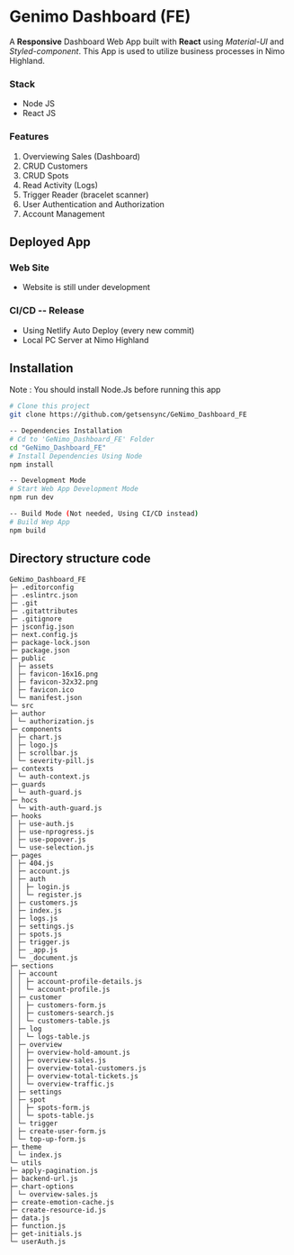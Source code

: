 # Genimo Dashboard (FE)
A **Responsive** Dashboard Web App built with **React** using *Material-UI* and *Styled-component*. This App is used to utilize business processes in Nimo Highland.

### Stack
- Node JS
- React JS

### Features
1.  Overviewing Sales (Dashboard)
2.  CRUD Customers
3.  CRUD Spots
4.  Read Activity (Logs)
5.  Trigger Reader (bracelet scanner)
6.  User Authentication and Authorization
7.  Account Management 

## Deployed App

### Web Site
- Website is still under development
### CI/CD -- Release
-  Using Netlify Auto Deploy (every new commit)
- Local PC Server at Nimo Highland

## Installation

Note : You should install Node.Js before running this app
```bash
# Clone this project
git clone https://github.com/getsensync/GeNimo_Dashboard_FE

-- Dependencies Installation
# Cd to 'GeNimo_Dashboard_FE' Folder
cd "GeNimo_Dashboard_FE"
# Install Dependencies Using Node
npm install

-- Development Mode
# Start Web App Development Mode
npm run dev

-- Build Mode (Not needed, Using CI/CD instead)
# Build Wep App
npm build
```

## Directory structure code

````
GeNimo_Dashboard_FE
├─ .editorconfig
├─ .eslintrc.json
├─ .git
├─ .gitattributes
├─ .gitignore
├─ jsconfig.json
├─ next.config.js
├─ package-lock.json
├─ package.json
├─ public
│ ├─ assets
│ ├─ favicon-16x16.png
│ ├─ favicon-32x32.png
│ ├─ favicon.ico
│ └─ manifest.json
└─ src
├─ author
│ └─ authorization.js
├─ components
│ ├─ chart.js
│ ├─ logo.js
│ ├─ scrollbar.js
│ └─ severity-pill.js
├─ contexts
│ └─ auth-context.js
├─ guards
│ └─ auth-guard.js
├─ hocs
│ └─ with-auth-guard.js
├─ hooks
│ ├─ use-auth.js
│ ├─ use-nprogress.js
│ ├─ use-popover.js
│ └─ use-selection.js
├─ pages
│ ├─ 404.js
│ ├─ account.js
│ ├─ auth
│ │ ├─ login.js
│ │ └─ register.js
│ ├─ customers.js
│ ├─ index.js
│ ├─ logs.js
│ ├─ settings.js
│ ├─ spots.js
│ ├─ trigger.js
│ ├─ _app.js
│ └─ _document.js
├─ sections
│ ├─ account
│ │ ├─ account-profile-details.js
│ │ └─ account-profile.js
│ ├─ customer
│ │ ├─ customers-form.js
│ │ ├─ customers-search.js
│ │ └─ customers-table.js
│ ├─ log
│ │ └─ logs-table.js
│ ├─ overview
│ │ ├─ overview-hold-amount.js
│ │ ├─ overview-sales.js
│ │ ├─ overview-total-customers.js
│ │ ├─ overview-total-tickets.js
│ │ └─ overview-traffic.js
│ ├─ settings
│ ├─ spot
│ │ ├─ spots-form.js
│ │ └─ spots-table.js
│ └─ trigger
│ ├─ create-user-form.js
│ └─ top-up-form.js
├─ theme
│ └─ index.js
└─ utils
├─ apply-pagination.js
├─ backend-url.js
├─ chart-options
│ └─ overview-sales.js
├─ create-emotion-cache.js
├─ create-resource-id.js
├─ data.js
├─ function.js
├─ get-initials.js
└─ userAuth.js
````
